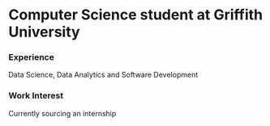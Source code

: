 # Computer Science student at Griffith University

### Experience
Data Science, Data Analytics and Software Development

### Work Interest
Currently sourcing an internship 


